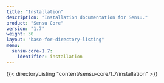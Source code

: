 ```yaml
---
title: "Installation"
description: "Installation documentation for Sensu."
product: "Sensu Core"
version: "1.7"
weight: 30
layout: "base-for-directory-listing"
menu:
  sensu-core-1.7:
    identifier: installation
---
```


{{< directoryListing "content/sensu-core/1.7/installation" >}}

